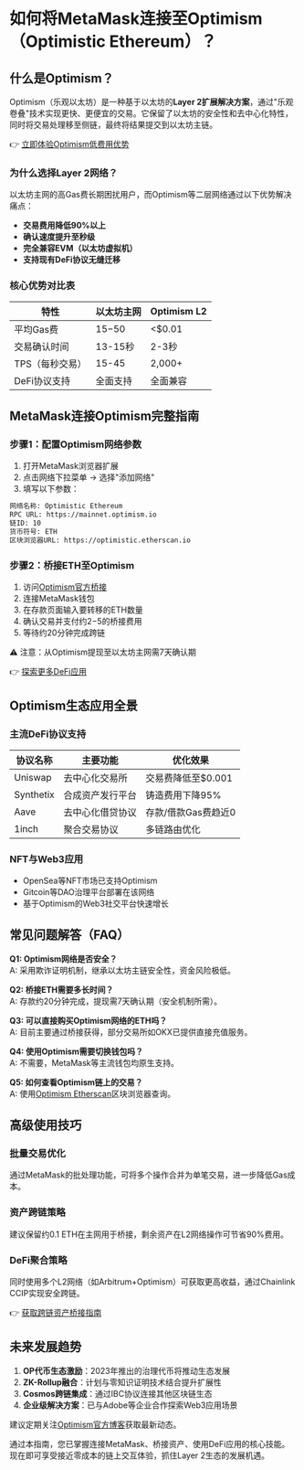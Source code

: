# 如何将MetaMask连接至Optimism（Optimistic Ethereum）？

## 什么是Optimism？

Optimism（乐观以太坊）是一种基于以太坊的**Layer 2扩展解决方案**，通过"乐观卷叠"技术实现更快、更便宜的交易。它保留了以太坊的安全性和去中心化特性，同时将交易处理移至侧链，最终将结果提交到以太坊主链。

👉 [立即体验Optimism低费用优势](https://bit.ly/okx_welcome)

### 为什么选择Layer 2网络？

以太坊主网的高Gas费长期困扰用户，而Optimism等二层网络通过以下优势解决痛点：
- **交易费用降低90%以上**
- **确认速度提升至秒级**
- **完全兼容EVM（以太坊虚拟机）**
- **支持现有DeFi协议无缝迁移**

### 核心优势对比表

| 特性            | 以太坊主网 | Optimism L2 |
|-----------------|------------|-------------|
| 平均Gas费       | $15-$50    | <$0.01       |
| 交易确认时间    | 13-15秒    | 2-3秒       |
| TPS（每秒交易） | 15-45      | 2,000+      |
| DeFi协议支持    | 全面支持   | 全面兼容    |

## MetaMask连接Optimism完整指南

### 步骤1：配置Optimism网络参数

1. 打开MetaMask浏览器扩展
2. 点击网络下拉菜单 → 选择"添加网络"
3. 填写以下参数：

```markdown
网络名称: Optimistic Ethereum
RPC URL: https://mainnet.optimism.io
链ID: 10
货币符号: ETH
区块浏览器URL: https://optimistic.etherscan.io
```

### 步骤2：桥接ETH至Optimism

1. 访问[Optimism官方桥接](https://gateway.optimism.io/)
2. 连接MetaMask钱包
3. 在存款页面输入要转移的ETH数量
4. 确认交易并支付约$2-$5的桥接费用
5. 等待约20分钟完成跨链

⚠️ 注意：从Optimism提现至以太坊主网需7天确认期

👉 [探索更多DeFi应用](https://bit.ly/okx_welcome)

## Optimism生态应用全景

### 主流DeFi协议支持

| 协议名称    | 主要功能               | 优化效果               |
|------------|-----------------------|-----------------------|
| Uniswap    | 去中心化交易所        | 交易费降低至$0.001    |
| Synthetix  | 合成资产发行平台      | 铸造费用下降95%       |
| Aave       | 去中心化借贷协议      | 存款/借款Gas费趋近0   |
| 1inch      | 聚合交易协议          | 多链路由优化          |

### NFT与Web3应用

- OpenSea等NFT市场已支持Optimism
- Gitcoin等DAO治理平台部署在该网络
- 基于Optimism的Web3社交平台快速增长

## 常见问题解答（FAQ）

**Q1: Optimism网络是否安全？**  
A: 采用欺诈证明机制，继承以太坊主链安全性，资金风险极低。

**Q2: 桥接ETH需要多长时间？**  
A: 存款约20分钟完成，提现需7天确认期（安全机制所需）。

**Q3: 可以直接购买Optimism网络的ETH吗？**  
A: 目前主要通过桥接获得，部分交易所如OKX已提供直接充值服务。

**Q4: 使用Optimism需要切换钱包吗？**  
A: 不需要，MetaMask等主流钱包均原生支持。

**Q5: 如何查看Optimism链上的交易？**  
A: 使用[Optimism Etherscan](https://optimistic.etherscan.io/)区块浏览器查询。

## 高级使用技巧

### 批量交易优化
通过MetaMask的批处理功能，可将多个操作合并为单笔交易，进一步降低Gas成本。

### 资产跨链策略
建议保留约0.1 ETH在主网用于桥接，剩余资产在L2网络操作可节省90%费用。

### DeFi聚合策略
同时使用多个L2网络（如Arbitrum+Optimism）可获取更高收益，通过Chainlink CCIP实现安全跨链。

👉 [获取跨链资产桥接指南](https://bit.ly/okx_welcome)

## 未来发展趋势

1. **OP代币生态激励**：2023年推出的治理代币将推动生态发展
2. **ZK-Rollup融合**：计划与零知识证明技术结合提升扩展性
3. **Cosmos跨链集成**：通过IBC协议连接其他区块链生态
4. **企业级解决方案**：已与Adobe等企业合作探索Web3应用场景

建议定期关注[Optimism官方博客](https://medium.com/@optimism)获取最新动态。

通过本指南，您已掌握连接MetaMask、桥接资产、使用DeFi应用的核心技能。现在即可享受接近零成本的链上交互体验，抓住Layer 2生态的发展机遇。